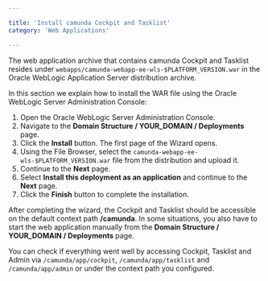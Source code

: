 ```yaml
---

title: 'Install camunda Cockpit and Tasklist'
category: 'Web Applications'

---
```



The web application archive that contains camunda Cockpit and Tasklist resides under `webapps/camunda-webapp-ee-wls-$PLATFORM_VERSION.war` in the Oracle WebLogic Application Server distribution archive.

In this section we explain how to install the WAR file using the Oracle WebLogic Server Administration Console:

1.  Open the Oracle WebLogic Server Administration Console.
2.  Navigate to the **Domain Structure / YOUR_DOMAIN / Deployments** page.
3.  Click the **Install** button. The first page of the Wizard opens.
4.  Using the File Browser, select the `camunda-webapp-ee-wls-$PLATFORM_VERSION.war` file from the distribution and upload it.
5.  Continue to the **Next** page.
6.  Select **Install this deployment as an application** and continue to the **Next** page.
7.  Click the **Finish** button to complete the installation.

After completing the wizard, the Cockpit and Tasklist should be accessible on the default context path **/camunda**.
In some situations, you also have to start the web application manually from the **Domain Structure / YOUR_DOMAIN / Deployments** page.

You can check if everything went well by accessing Cockpit, Tasklist and Admin via `/camunda/app/cockpit`, `/camunda/app/tasklist` and `/camunda/app/admin` or under the context path you configured.